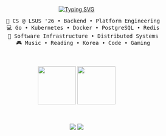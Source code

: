 <div align="center">

<a href="https://git.io/typing-svg"><img src="https://readme-typing-svg.demolab.com?font=Fira+Code&duration=1000&pause=1&color=000000&background=DADADA48&center=true&vCenter=true&multiline=true&repeat=false&width=435&height=70&lines=Hello!;I'm+Aaron." alt="Typing SVG" /></a>

<pre>
    💼 CS @ LSUS '26 • Backend • Platform Engineering
    💻 Go • Kubernetes • Docker • PostgreSQL • Redis
    📖 Software Infrastructure • Distributed Systems
    🎮 Music • Reading • Korea • Code • Gaming
</pre>
<br><br>
<img src="https://media.giphy.com/media/v1.Y2lkPTc5MGI3NjExZ3dyeDVxaWMyOTIzaTNpbnB1NnR1YXdlZnBrNTU5Mmh2aW03N2FuOSZlcD12MV9zdGlja2Vyc19zZWFyY2gmY3Q9cw/jFja3hBbM92gaHxvg2/giphy.gif" height="100" />
<img src="https://media.giphy.com/media/v1.Y2lkPTc5MGI3NjExamJ2dXQ3dXllMnNqc253eTFlYW9yODYydXJ4OGZ0Z203aHNqOWU4bSZlcD12MV9zdGlja2Vyc19zZWFyY2gmY3Q9cw/zXLXNwBcGuZZ53ImfO/giphy.gif" height="100"  />
<br><br><br>
    
[![](https://img.shields.io/badge/LinkedIn-0a66c2)](http://linkedin.com/in/AaronBrownDev)
[![](https://img.shields.io/badge/Email-D14836)](mailto:aaronb954@gmail.com)
</div>
